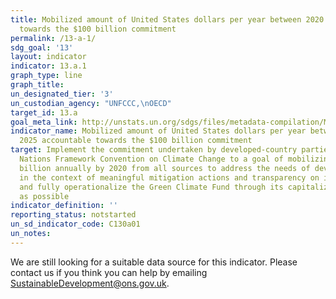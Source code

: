 ```yaml
---
title: Mobilized amount of United States dollars per year between 2020 and 2025 accountable
  towards the $100 billion commitment
permalink: /13-a-1/
sdg_goal: '13'
layout: indicator
indicator: 13.a.1
graph_type: line
graph_title:
un_designated_tier: '3'
un_custodian_agency: "UNFCCC,\nOECD"
target_id: 13.a
goal_meta_link: http://unstats.un.org/sdgs/files/metadata-compilation/Metadata-Goal-13.pdf
indicator_name: Mobilized amount of United States dollars per year between 2020 and
  2025 accountable towards the $100 billion commitment
target: Implement the commitment undertaken by developed-country parties to the United
  Nations Framework Convention on Climate Change to a goal of mobilizing jointly $100
  billion annually by 2020 from all sources to address the needs of developing countries
  in the context of meaningful mitigation actions and transparency on implementation
  and fully operationalize the Green Climate Fund through its capitalization as soon
  as possible
indicator_definition: ''
reporting_status: notstarted
un_sd_indicator_code: C130a01
un_notes:
---
```


We are still looking for a suitable data source for this indicator. Please contact us if you think you can help by emailing <a href="mailto:SustainableDevelopment@ons.gov.uk">SustainableDevelopment@ons.gov.uk</a>.


